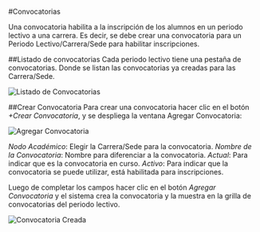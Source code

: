 #Convocatorias

Una convocatoria habilita a la inscripción de los alumnos
en un periodo lectivo a una carrera.
Es decir, se debe crear una convocatoria para un Periodo Lectivo/Carrera/Sede
para habilitar inscripciones.

##Listado de convocatorias
Cada periodo lectivo tiene una pestaña de convocatorias. Donde se listan
las convocatorias ya creadas para las Carrera/Sede.

![Listado de Convocatorias](img/listado_de_convocatorias.png)

##Crear Convocatoria
Para crear una convocatoria hacer clic en el botón *+Crear Convocatoria*, y se despliega
la  ventana Agregar Convocatoria:

![Agregar Convocatoria](img/agregar_convocatoria.png)

*Nodo Académico*: Elegir la Carrera/Sede para la convocatoria.
*Nombre de la Convocatoria*: Nombre para diferenciar a la convocatoria.
*Actual*: Para indicar que es la convocatoria en curso.
*Activo*: Para indicar que la convocatoria se puede utilizar, está habilitada para inscripciones.

Luego de completar los campos hacer clic en el botón *Agregar Convocatoria* y el sistema crea la convocatoria
y la muestra en la grilla de convocatorias del periodo lectivo.

![Convocatoria Creada](img/convocatoria_creada.png)
